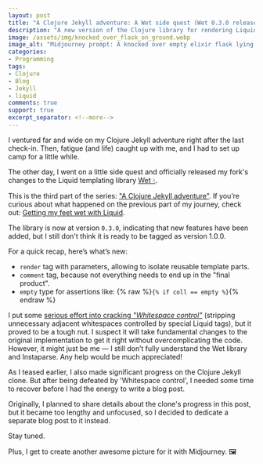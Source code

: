 ```yaml
---
layout: post
title: "A Clojure Jekyll adventure: A Wet side quest (Wet 0.3.0 released)"
description: "A new version of the Clojure library for rendering Liquid templates has been released, sadly without 'Whitespace control' this time around."
image: /assets/img/knocked_over_flask_on_ground.webp
image_alt: "Midjourney prompt: A knocked over empty elixir flask lying on the ground with a bit of liquid dripping from it, on a cold morning with mountains in the horizon. Using image from first blog post as style reference."
categories:
- Programming
tags:
- Clojure
- Blog
- Jekyll
- liquid
comments: true
support: true
excerpt_separator: <!--more-->
---
```


I ventured far and wide on my Clojure Jekyll adventure right after the last check-in.
Then, fatigue (and life) caught up with me,
and I had to set up camp for a little while.

The other day, I went on a little side quest and officially released
my fork's changes to the Liquid templating library [Wet 💧][1].

This is the third part of the series: ["A Clojure Jekyll adventure"][2].
If you’re curious about what happened on the previous part of my journey,
check out: [Getting my feet wet with Liquid][3].
<!--more-->

The library is now at version `0.3.0`, indicating that new features have been added,
but I still don't think it is ready to be tagged as version 1.0.0.

For a quick recap, here’s what’s new:

- `render` tag with parameters, allowing to isolate reusable template parts.
- `comment` tag, because not everything needs to end up in the "final product".
- `empty` type for assertions like: {% raw %}`{% if coll == empty %}`{% endraw %}

I put some [serious effort into cracking *"Whitespace control"*][4]
(stripping unnecessary adjacent whitespaces controlled by special Liquid tags),
but it proved to be a tough nut.
I suspect it will take fundamental changes to the original implementation to get it right
without overcomplicating the code.
However, it might just be me
— I still don’t fully understand the Wet library and Instaparse.
Any help would be much appreciated!

As I teased earlier, I also made significant progress on the Clojure Jekyll clone.
But after being defeated by 'Whitespace control',
I needed some time to recover before I had the energy to write a blog post.

Originally, I planned to share details about the clone's progress in this post,
but it became too lengthy and unfocused,
so I decided to dedicate a separate blog post to it instead.

Stay tuned.

Plus, I get to create another awesome picture for it with Midjourney. 🖼️

[1]: https://github.com/jacobemcken/wet
[2]: /programming/2025/01/03/how-my-jekyll-blog-became-a-clojure-adventure/
[3]: /programming/2025/01/06/getting-my-feet-wet-with-liquid-template/
[4]: https://github.com/jacobemcken/wet/pull/2

